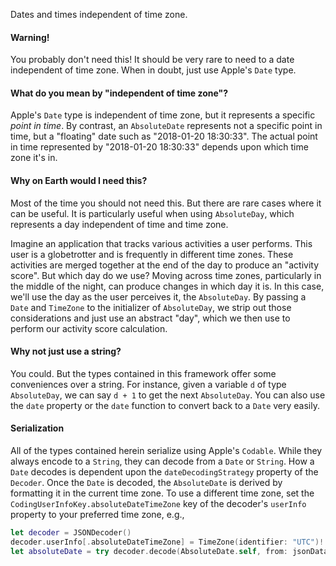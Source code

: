 Dates and times independent of time zone.

#### Warning!

You probably don't need this! It should be very rare to need to a date independent of time zone. When in doubt, just use Apple's `Date` type.

#### What do you mean by "independent of time zone"?

Apple's `Date` type is independent of time zone, but it represents a specific _point in time_. By contrast, an `AbsoluteDate` represents not a specific point in time, but a "floating" date such as "2018-01-20 18:30:33". The actual point in time represented by "2018-01-20 18:30:33" depends upon which time zone it's in.

#### Why on Earth would I need this?

Most of the time you should not need this. But there are rare cases where it can be useful. It is particularly useful when using `AbsoluteDay`, which represents a day independent of time and time zone.

Imagine an application that tracks various activities a user performs. This user is a globetrotter and is frequently in different time zones. These activities are merged together at the end of the day to produce an "activity score". But which day do we use? Moving across time zones, particularly in the middle of the night, can produce changes in which day it is. In this case, we'll use the day as the user perceives it, the `AbsoluteDay`. By passing a `Date` and `TimeZone` to the initializer of `AbsoluteDay`, we strip out those considerations and just use an abstract "day", which we then use to perform our activity score calculation.

#### Why not just use a string?

You could. But the types contained in this framework offer some conveniences over a string. For instance, given a variable `d` of type `AbsoluteDay`, we can say `d + 1` to get the next `AbsoluteDay`. You can also use the `date` property or the `date` function to convert back to a `Date` very easily.

#### Serialization

All of the types contained herein serialize using Apple's `Codable`. While they always encode to a `String`, they can decode from a `Date` or `String`. How a `Date` decodes is dependent upon the `dateDecodingStrategy` property of the `Decoder`. Once the `Date` is decoded, the `AbsoluteDate` is derived by formatting it in the current time zone. To use a different time zone, set the `CodingUserInfoKey.absoluteDateTimeZone` key of the decoder's `userInfo` property to your preferred time zone, e.g.,

```swift
let decoder = JSONDecoder()
decoder.userInfo[.absoluteDateTimeZone] = TimeZone(identifier: "UTC")!
let absoluteDate = try decoder.decode(AbsoluteDate.self, from: jsonData)
```

